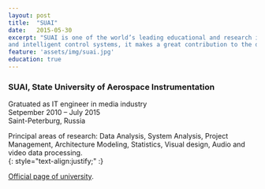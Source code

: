 ```yaml
---
layout: post
title:  "SUAI"
date:   2015-05-30
excerpt: "SUAI is one of the world’s leading educational and research institutes in the field of aerospace, computer
and intelligent control systems, it makes a great contribution to the development of national higher education and science. (c)"
feature: 'assets/img/suai.jpg'
education: true
---
```


### SUAI, State University of Aerospace Instrumentation
Gratuated as IT engineer in media industry  
Setpember 2010 – July 2015  
Saint-Peterburg, Russia  

Principal areas of research: Data Analysis, System Analysis, Project Management, Architecture Modeling, Statistics, Visual design, Audio and video data processing.  
{: style="text-align:justify;" :}  

[Official page of university][website].

[website]: http://suai.ru/

